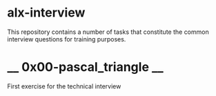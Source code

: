 # alx-interview
This repository contains a number of tasks that constitute the common interview questions for training purposes.
# __ 0x00-pascal_triangle __ 
First exercise for the technical interview

